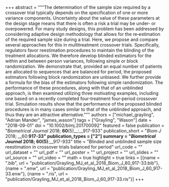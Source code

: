 +++
abstract = """The determination of the sample size required by a crossover trial typically depends on the specification of one or more variance components. Uncertainty about the value of these parameters at the design stage means that there is often a risk a trial may be under‐ or overpowered. For many study designs, this problem has been addressed by considering adaptive design methodology that allows for the re‐estimation of the required sample size during a trial. Here, we propose and compare several approaches for this in multitreatment crossover trials. Specifically, regulators favor reestimation procedures to maintain the blinding of the treatment allocations. We therefore develop blinded estimators for the within and between person variances, following simple or block randomization. We demonstrate that, provided an equal number of patients are allocated to sequences that are balanced for period, the proposed estimators following block randomization are unbiased. We further provide a formula for the bias of the estimators following simple randomization. The performance of these procedures, along with that of an unblinded approach, is then examined utilizing three motivating examples, including one based on a recently completed four‐treatment four‐period crossover trial. Simulation results show that the performance of the proposed blinded procedures is in many cases similar to that of the unblinded approach, and thus they are an attractive alternative."""
authors = ["michael_grayling", "Adrian Mander", "james_wason"]
tags = ["Grayling", "Wason"]
date = "2018-09-01"
doi = "10.1002/bimj.201700092"
featured = false
publication = "*Biometrical Journal* 2018; __60__(5)__:__917-933"
publication_short = "*Biom J* 2018; __60:__917-33"
publication_types = ["2"]
summary = "*Biometrical Journal* 2018; __60__(5)__:__917-933"
title = "Blinded and unblinded sample size reestimation in crossover trials balanced for period"
url_code = ""
url_dataset = ""
url_pdf = ""
url_poster = ""
url_project = ""
url_slides = ""
url_source = ""
url_video = ""
math = true
highlight = true
links = [{name = ".bib", url = "publication/Grayling_MJ_et_al_2018_Biom_J_60_917-33.bib"}, {name = ".enw", url = "publication/Grayling_MJ_et_al_2018_Biom_J_60_917-33.enw"}, {name = ".ris", url = "publication/Grayling_MJ_et_al_2018_Biom_J_60_917-33.ris"}]
+++
